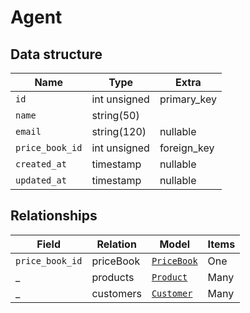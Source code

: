 # Agent

## Data structure

| Name            | Type         | Extra       |
|-----------------|--------------|-------------|
| `id`            | int unsigned | primary_key |
| `name`          | string(50)   |             |
| `email`         | string(120)  | nullable    |
| `price_book_id` | int unsigned | foreign_key |
| `created_at`    | timestamp    | nullable    |
| `updated_at`    | timestamp    | nullable    |

## Relationships

| Field           | Relation  | Model                     | Items |
|-----------------|-----------|---------------------------|-------|
| `price_book_id` | priceBook | [`PriceBook`](price-book) | One   |
| _               | products  | [`Product`](#product)     | Many  |
| _               | customers | [`Customer`](#customer)   | Many  |
